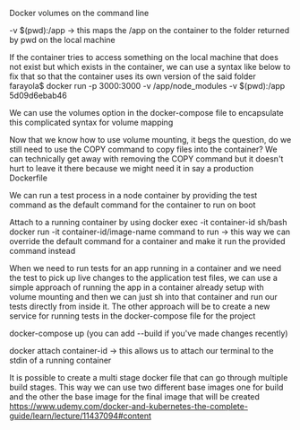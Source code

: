 Docker volumes on the command line

-v $(pwd):/app -> this maps the /app on the container to the folder returned by pwd on the local machine

If the container tries to access something on the local machine that does not exist but which exists in the container, we can use a syntax like below to fix that so that the container uses its own version of the said folder
farayola$ docker run -p 3000:3000 -v /app/node_modules -v $(pwd):/app 5d09d6ebab46

We can use the volumes option in the docker-compose file to encapsulate this complicated syntax for volume mapping

Now that we know how to use volume mounting, it begs the question, do we still need to use the COPY command to copy files into the container?
We can technically get away with removing the COPY command but it doesn't hurt to leave it there because we might need it in say a production Dockerfile

We can run a test process in a node container by providing the test command as the default command for the container to run on boot

Attach to a running container by using 
docker exec -it container-id sh/bash 
docker run -it container-id/image-name command to run -> this way we can override the default command for a container and make it run the provided command instead

When we need to run tests for an app running in a container and we need the test to pick up live changes to the application test files, we can use a simple approach of running the app in a container already setup with volume mounting and then we can just sh into that container and run our tests directly from inside it. The other approach will be to create a new service for running tests in the docker-compose file for the project

docker-compose up (you can add --build if you've made changes recently)

docker attach container-id -> this allows us to attach our terminal to the stdin of a running container

It is possible to create a multi stage docker file that can go through multiple build stages. This way we can use two different base images one for build and the other the base image for the final image that will be created https://www.udemy.com/docker-and-kubernetes-the-complete-guide/learn/lecture/11437094#content